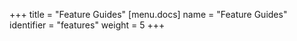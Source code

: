 +++
title = "Feature Guides"
[menu.docs]
name = "Feature Guides"
identifier = "features"
weight = 5
+++


